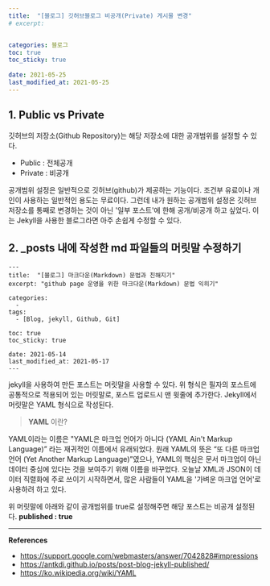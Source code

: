 ```yaml
---
title:  "[블로그] 깃허브블로그 비공개(Private) 게시물 변경"
# excerpt: 


categories: 블로그
toc: true
toc_sticky: true
 
date: 2021-05-25
last_modified_at: 2021-05-25
---
```


## 1. Public vs Private
깃허브의 저장소(Github Repository)는 해당 저장소에 대한 공개범위를 설정할 수 있다.
- Public  : 전체공개
- Private : 비공개

공개범위 설정은 일반적으로 깃허브(github)가 제공하는 기능이다. 조건부 유료이나 개인이 사용하는 일반적인 용도는 무료이다. 그런데 내가 원하는 공개범위 설정은 깃허브 저장소를 통째로 변경하는 것이 아닌 '일부 포스트'에 한해 공개/비공개 하고 싶었다. 이는 Jekyll을 사용한 블로그라면 아주 손쉽게 수정할 수 있다.

## 2. _posts 내에 작성한 md 파일들의 머릿말 수정하기
```
---
title:  "[블로그] 마크다운(Markdown) 문법과 친해지기"
excerpt: "github page 운영을 위한 마크다운(Markdown) 문법 익히기"

categories:
  - 
tags:
  - [Blog, jekyll, Github, Git]

toc: true
toc_sticky: true
 
date: 2021-05-14
last_modified_at: 2021-05-17
---
```

jekyll을 사용하여 만든 포스트는 머릿말을 사용할 수 있다. 위 형식은 필자의 포스트에 공통적으로 적용되어 있는 머릿말로, 포스트 업로드시 맨 윗줄에 추가한다. Jekyll에서 머릿말은 YAML 형식으로 작성된다. 

> **YAML** 이란?

YAML이라는 이름은 "YAML은 마크업 언어가 아니다 (YAML Ain't Markup Language)” 라는 재귀적인 이름에서 유래되었다. 원래 YAML의 뜻은 “또 다른 마크업 언어 (Yet Another Markup Language)”였으나, YAML의 핵심은 문서 마크업이 아닌 데이터 중심에 있다는 것을 보여주기 위해 이름을 바꾸었다. 오늘날 XML과 JSON이 데이터 직렬화에 주로 쓰이기 시작하면서, 많은 사람들이 YAML을 '가벼운 마크업 언어'로 사용하려 하고 있다.

위 머릿말에 아래와 같이 공개범위를 true로 설정해주면 해당 포스트는 비공개 설정된다.
<b>published : true</b> 

*****

**References**
* <ref>https://support.google.com/webmasters/answer/7042828#impressions</ref>
* <ref>https://antkdi.github.io/posts/post-blog-jekyll-published/</ref>
* <ref>https://ko.wikipedia.org/wiki/YAML</ref>

